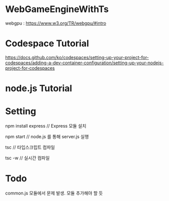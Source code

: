 # WebGameEngineWithTs

webgpu : https://www.w3.org/TR/webgpu/#intro

# Codespace Tutorial

https://docs.github.com/ko/codespaces/setting-up-your-project-for-codespaces/adding-a-dev-container-configuration/setting-up-your-nodejs-project-for-codespaces

# node.js Tutorial


# Setting

npm install express // Express 모듈 설치

npm start // node.js 를 통해 server.js 실행

tsc // 타입스크립트 컴파일

tsc -w // 실시간 컴파일

# Todo

common.js 모듈에서 문제 발생. 모듈 추가해야 할 듯
